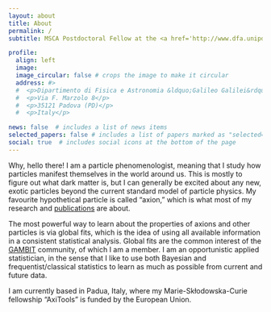 ```yaml
---
layout: about
title: About
permalink: /
subtitle: MSCA Postdoctoral Fellow at the <a href='http://www.dfa.unipd.it/en/'>University of Padua</a>.

profile:
  align: left
  image:
  image_circular: false # crops the image to make it circular
  address: #>
  #  <p>Dipartimento di Fisica e Astronomia &ldquo;Galileo Galilei&rdquo;</p>
  #  <p>Via F. Marzolo 8</p>
  #  <p>35121 Padova (PD)</p>
  #  <p>Italy</p>

news: false  # includes a list of news items
selected_papers: false # includes a list of papers marked as "selected={true}"
social: true  # includes social icons at the bottom of the page
---
```


Why, hello there!
I am a particle phenomenologist, meaning that I study how particles manifest themselves in the world around us.
This is mostly to figure out what dark matter is, but I can generally be excited about any new, exotic particles beyond the current standard model of particle physics.
My favourite hypothetical particle is called &ldquo;axion,&rdquo; which is what most of my research and [publications](/publications/) are about.

The most powerful way to learn about the properties of axions and other particles is via global fits, which is the idea of using all available information in a consistent statistical analysis.
Global fits are the common interest of the [GAMBIT](https://gambit.hepforge.org/) community, of which I am a member.
I am an opportunistic applied statistician, in the sense that I like to use both Bayesian and frequentist/classical statistics to learn as much as possible from current and future data.

I am currently based in Padua, Italy, where my Marie-Sk&#322;odowska-Curie fellowship &ldquo;AxiTools&rdquo; is funded by the European Union.
